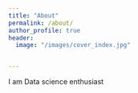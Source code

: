 ```yaml
---
title: "About"
permalink: /about/
author_profile: true
header:
  image: "/images/cover_index.jpg"


---
```

I am Data science enthusiast
